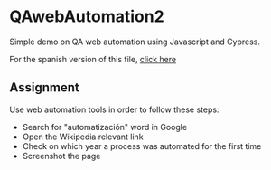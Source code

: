 # QAwebAutomation2
Simple demo on QA web automation using Javascript and Cypress.

For the spanish version of this file, <a href="README.es-ES.md">click here</a>

## Assignment

Use web automation tools in order to follow these steps:
- Search for "automatización" word in Google
- Open the Wikipedia relevant link
- Check on which year a process was automated for the first time
- Screenshot the page
